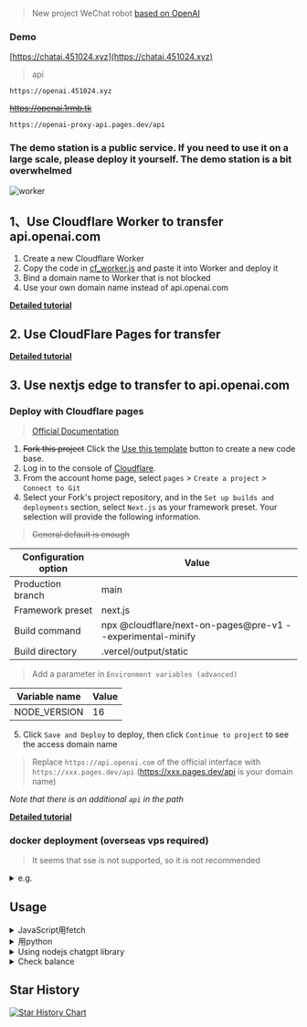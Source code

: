 
>  New project WeChat robot [based on OpenAI](https://github.com/x-dr/wechat-bot)

### Demo

[https://chatai.451024.xyz](https://chatai.451024.xyz)

> api

```url
https://openai.451024.xyz
```


~~https://openai.1rmb.tk~~


```url
https://openai-proxy-api.pages.dev/api
```

### The demo station is a public service. If you need to use it on a large scale, please deploy it yourself. The demo station is a bit overwhelmed

![worker](./docs/img/worker.png)

## 1、Use Cloudflare Worker to transfer api.openai.com

1. Create a new Cloudflare Worker
2. Copy the code in [cf_worker.js](https://cdn.jsdelivr.net/gh/x-dr/chatgptProxyAPI@main/cf_worker.js) and paste it into Worker and deploy it
3. Bind a domain name to Worker that is not blocked
4. Use your own domain name instead of api.openai.com


**[Detailed tutorial](./docs/cloudflare_workers.md)**


## 2. Use CloudFlare Pages for transfer

**[Detailed tutorial](./docs/cloudflare_proxy_pages.md)**

## 3. Use nextjs edge to transfer to api.openai.com

### Deploy with Cloudflare pages

> [Official Documentation](https://developers.cloudflare.com/pages/framework-guides/deploy-a-nextjs-site/)

1. ~~Fork this project~~ Click the [Use this template](https://github.com/x-dr/chatgptProxyAPI/generate) button to create a new code base.
2. Log in to the console of [Cloudflare](https://dash.cloudflare.com/).
3. From the account home page, select `pages` > `Create a project` > `Connect to Git`
4. Select your Fork's project repository, and in the `Set up builds and deployments` section, select `Next.js` as your framework preset. Your selection will provide the following information.

> ~~General default is enough~~

|  Configuration option	   | Value  |
|  ----  | ----  |
| Production branch  | main |
| Framework preset  | next.js |
| Build command	  | npx @cloudflare/next-on-pages@pre-v1 --experimental-minify |
| Build directory  | .vercel/output/static|


> Add a parameter in `Environment variables (advanced)`

|  Variable name	   | Value  |
|  ----  | ----  |
| NODE_VERSION   | 16 |

5. Click `Save and Deploy` to deploy, then click `Continue to project` to see the access domain name


> Replace `https://api.openai.com` of the official interface with `https://xxx.pages.dev/api` (https://xxx.pages.dev/api is your domain name)

*Note that there is an additional `api` in the path*

**[Detailed tutorial](./docs/cloudflare_pages.md)**

### docker deployment (overseas vps required)

> It seems that sse is not supported, so it is not recommended

<details>

<summary>e.g.</summary>

```bash
docker run -itd --name openaiproxy \
            -p 3000:3000 \
            --restart=always \
           gindex/openaiproxy:latest
```

#### use

*api : http://vpsip:3000/proxy/v1/chat/completions*

```bash
curl --location 'http://vpsip:3000/proxy/v1/chat/completions' \
--header 'Authorization: Bearer sk-xxxxxxxxxxxxxxx' \
--header 'Content-Type: application/json' \
--data '{
   "model": "gpt-3.5-turbo",
  "messages": [{"role": "user", "content": "Hello!"}]
 }'

```

</details>



## Usage


<details>

<summary>JavaScript用fetch</summary>

```javascript
const requestOptions = {
    method: 'POST',
    headers: {
        "Authorization": "Bearer sk-xxxxxxxxxxxx",
        "Content-Type": "application/json"
    },
    body: JSON.stringify({
        "model": "gpt-3.5-turbo",
        "messages": [
            {
                "role": "user",
                "content": "hello word"
            }
        ]
    })
};

fetch("https://openai.1rmb.tk/v1/chat/completions", requestOptions)
    .then(response => response.text())
    .then(result => console.log(result))
    .catch(error => console.log('error', error));
  
```

</details>



<details>

<summary>用python</summary>

```python
import requests

url = "https://openai.1rmb.tk/v1/chat/completions"
api_key = 'sk-xxxxxxxxxxxxxxxxxxxx'

headers = {
  'Authorization': f'Bearer {api_key}',
  'Content-Type': 'application/json'
}

payload = {
  "model": "gpt-3.5-turbo",
  "messages": [
    {
      "role": "user",
      "content": "hello word"
    }
  ]
}

try:
    response = requests.post(url, headers=headers, json=payload)
    response.raise_for_status() # Throw an exception if the response code is not 200
    data = response.json()
    print(data)
except requests.exceptions.RequestException as e:
    print(f"Request error: {e}")
except json.JSONDecodeError as e:
    print(f"Invalid JSON response: {e}")
```

</details>



<details>
<summary>Using nodejs chatgpt library</summary>

[transitive-bullshit/chatgpt-api](https://github.com/transitive-bullshit/chatgpt-api)

```javascript
import { ChatGPTAPI } from 'chatgpt'

async function example() {
  const api = new ChatGPTAPI({
    apiKey: "sk-xxxxxxxxxxxxxx",
  // proxy+/v1
    apiBaseUrl:"https://openai.1rmb.tk/v1"


  })

  const res = await api.sendMessage('Hello World!')
  console.log(res.text)
}

example()

```

</details>



<details>

<summary>Check balance</summary>

```javascript
    const headers = {
      'content-type': 'application/json',
      'Authorization': `Bearer sk-xxxxxxxxxxxxxxxxx`
    }
    // Check whether to subscribe
    const subscription = await fetch("https://openai.1rmb.tk/v1/dashboard/billing/subscription", {
      method: 'get',
      headers: headers
    })
    if (!subscription.ok) {
      const data = await subscription.json()
      // console.log(data);
      return data
      // throw new Error('API request failed')
    } else {
      const subscriptionData = await subscription.json()
      const endDate = subscriptionData.access_until
      const startDate = new Date(endDate -- 90*24*60*60);
      console.log(formatDate(endDate, "YYYY-MM-DD"));
      console.log(formatDate(startDate, "YYYY-MM-DD"));
      const response = await fetch(`https://openai.1rmb.tk/v1/dashboard/billing/usage?start_date=${formatDate(startDate, "YYYY-MM-DD")}&end_date=${formatDate(endDate, "YYYY-MM-DD")}`, {
        method: 'get',
        headers: headers
      })
      
      const usageData = await response.json();
      // account type
      const plan = subscriptionData.plan.id
      console.log(usageData);
      }

```

</details>

## Star History

[![Star History Chart](https://api.star-history.com/svg?repos=x-dr/chatgptProxyAPI&type=Date)](https://star-history.com/#x-dr/chatgptProxyAPI&Date)

